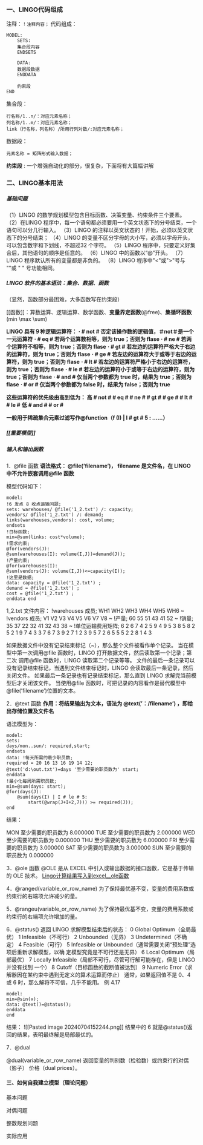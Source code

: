 ### 一、LINGO代码组成

注释：`！注释内容；`
代码组成：
```
MODEL:
	SETS:
	集合段内容
	ENDSETS
	
	DATA:
	数据段数据
	ENDDATA
	
	约束段
END
```
集合段：
```
行名称/1..n/：对应元素名称；
列名称/1..m/：对应元素名称；
link（行名称，列名称）/所用行列对数/:对应元素名称；
```
数据段：
```
元素名称 = 矩阵形式输入数据；
```
**约束段** : 一个增强自动化的部分，很复杂，下面将有大篇幅讲解

### 二、LINGO基本用法
##### 基础问题
（1）LINGO 的数学规划模型包含目标函数、决策变量、约束条件三个要素。
（2）在LINGO 程序中，每一个语句都必须要用一个英文状态下的分号结束，一个语句可以分几行输入。
（3）LINGO 的注释以英文状态的！开始，必须以英文状态下的分号结束；
（4）LINGO 的变量不区分字母的大小写，必须以字母开头，可以包含数字和下划线，不超过32 个字符。
（5）LINGO 程序中，只要定义好集合后，其他语句的顺序是任意的。
（6）LINGO 中的函数以“@”开头。
（7）LINGO 程序默认所有的变量都是非负的。
（8）LINGO 程序中"<"或">"号与 ""或 " " 号功能相同。

##### LINGO 软件的基本语法：集合、数据、函数
（显然，函数部分最困难，大多函数写在约束段）

[[函数]]：算数运算、逻辑运算、数学函数、**变量界定函数**(@free)、**集循环函数**(min \max \sum)

**LINGO 具有９种逻辑运算符：** 
 **· # not # 否定该操作数的逻辑值，＃not＃是一个一元运算符**
 **· # eq # 若两个运算数相等，则为 true；否则为 flase**
 **· # ne # 若两个运算符不相等，则为 true；否则为 flase** 
 **· # gt # 若左边的运算符严格大于右边的运算符，则为 true；否则为 flase**
 **· # ge # 若左边的运算符大于或等于右边的运算符，则为 true；否则为 flase**
 **· # lt # 若左边的运算符严格小于右边的运算符，则为 true；否则为 flase** 
 **· # le # 若左边的运算符小于或等于右边的运算符，则为 true；否则为 flase** 
 **· # and # 仅当两个参数都为 true 时，结果为 true；否则为 flase** 
 **· # or # 仅当两个参数都为 false 时，结果为 false；否则为 true** 
 
 **这些运算符的优先级由高到低为： 高 # not #   # eq #  # ne #  # gt #  # ge #  # lt #  # le #** 
                            **低 # and #  # or #**

**一般用于稀疏集合元素过滤写作@function（f (I) | I # gt # 5 : ……）**

##### [[重要模型]]


##### 输入和输出函数
1．@file 函数
**语法格式： @file(’filename’)， filename 是文件名，在 LINGO 中不允许嵌套调用@file 函数**

模型代码如下： 
```
model: 
!6 发点 8 收点运输问题; 
sets: warehouses/ @file('1_2.txt') /: capacity; 
vendors/ @file('1_2.txt') /: demand; 
links(warehouses,vendors): cost, volume; 
endsets 
!目标函数; 
min=@sum(links: cost*volume); 
!需求约束; 
@for(vendors(J): 
@sum(warehouses(I): volume(I,J))=demand(J)); 
!产量约束; 
@for(warehouses(I): 
@sum(vendors(J): volume(I,J))<=capacity(I));
!这里是数据; 
data: capacity = @file('1_2.txt') ; 
demand = @file('1_2.txt') ; 
cost = @file('1_2.txt') ; 
enddata end 
```
1_2.txt 文件内容：
!warehouses 成员; 
WH1 WH2 WH3 WH4 WH5 WH6 ~ 
!vendors 成员; 
V1 V2 V3 V4 V5 V6 V7 V8 ~ 
!产量; 
60 55 51 43 41 52 ~ 
!销量; 
35 37 22 32 41 32 43 38 ~ 
!单位运输费用矩阵; 
6 2 6 7 4 2 5 9
4 9 5 3 8 5 8 2
5 2 1 9 7 4 3 3 
7 6 7 3 9 2 7 1 
2 3 9 5 7 2 6 5 
5 5 2 2 8 1 4 3 

如果数据文件中没有记录结束标记（~），那么整个文件被看作单个记录。
当在模型中第一次调用@file 函数时，LINGO 打开数据文件，然后读取第一个记录；第二次 调用@file 函数时，LINGO 读取第二个记录等等。
文件的最后一条记录可以没有记录结束标记，当遇到文件结束标记时，LINGO 会读取最后一条记录，然后关闭文件。
如果最后一条记录也有记录结束标记，那么直到 LINGO 求解完当前模型后才关闭该文件。
当使用@file 函数时，可把记录的内容看作是替代模型中@file(’filename’)位置的文本。

2．@text 函数 
**作用：将结果输出为文本，语法为 @text(’：/filename’) ，即给出存储位置及文件名**

语法模型为：
```LINGO
model: 
sets: 
days/mon..sun/: required,start; 
endsets 
data: !每天所需的最少职员数; 
required = 20 16 13 16 19 14 12; 
@text('d:\out.txt')=days '至少需要的职员数为' start;
enddata 
!最小化每周所需职员数; 
min=@sum(days: start); 
@for(days(J): 
	@sum(days(I) | I # le # 5: 
		start(@wrap(J+I+2,7))) >= required(J)); 
end 
```

结果：

 MON 至少需要的职员数为        8.000000
 TUE 至少需要的职员数为        2.000000
 WED 至少需要的职员数为        0.000000
 THU 至少需要的职员数为        6.000000
 FRI 至少需要的职员数为        3.000000
 SAT 至少需要的职员数为        3.000000
 SUN 至少需要的职员数为        0.000000

3．@ole 函数
@OLE 是从 EXCEL 中引入或输出数据的接口函数，它是基于传输的 OLE 技术。
[Lingo计算结果写入到excel__ole函数](https://blog.csdn.net/Ruanes/article/details/108636375)

4．@ranged(variable_or_row_name) 为了保持最优基不变，变量的费用系数或约束行的右端项允许减少的量。

5．@rangeu(variable_or_row_name) 为了保持最优基不变，变量的费用系数或约束行的右端项允许增加的量。 

6．@status() 
返回 LINGO 求解模型结束后的状态： 
0 Global Optimum（全局最优） 
1 Infeasible（不可行） 
2 Unbounded（无界） 
3 Undetermined（不确定）
4 Feasible（可行） 
5 Infeasible or Unbounded（通常需要关闭“预处理”选项后重新求解模型，以确 定模型究竟是不可行还是无界） 
6 Local Optimum（局部最优） 
7 Locally Infeasible（局部不可行，尽管可行解可能存在，但是 LINGO 并没有找到 一个） 
8 Cutoff（目标函数的截断值被达到） 
9 Numeric Error（求解器因在某约束中遇到无定义的算术运算而停止） 
通常，如果返回值不是 0、4 或 6 时，那么解将不可信，几乎不能用。
例 4.17 
```
model: 
min=@sin(x); 
data: @text()=@status(); 
enddata 
end 
```
结果： 
![[Pasted image 20240704152244.png]]
结果中的 6 就是@status()返回的结果，表明最终解是局部最优的。

7．@dual 

@dual(variable_or_row_name)
返回变量的判别数（检验数）或约束行的对偶（影子） 价格（dual prices）。
#### 三、如何自我建立模型（理论问题）

基本问题

对偶问题

整数规划问题

实际应用

